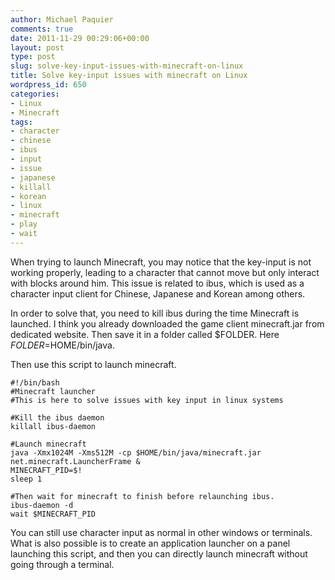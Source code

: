 ```yaml
---
author: Michael Paquier
comments: true
date: 2011-11-29 00:29:06+00:00
layout: post
type: post
slug: solve-key-input-issues-with-minecraft-on-linux
title: Solve key-input issues with minecraft on Linux
wordpress_id: 650
categories:
- Linux
- Minecraft
tags:
- character
- chinese
- ibus
- input
- issue
- japanese
- killall
- korean
- linux
- minecraft
- play
- wait
---
```


When trying to launch Minecraft, you may notice that the key-input is not working properly, leading to a character that cannot move but only interact with blocks around him. This issue is related to ibus, which is used as a character input client for Chinese, Japanese and Korean among others.

In order to solve that, you need to kill ibus during the time Minecraft is launched.
I think you already downloaded the game client minecraft.jar from dedicated website. Then save it in a folder called $FOLDER. Here $FOLDER=$HOME/bin/java.

Then use this script to launch minecraft.

    #!/bin/bash
    #Minecraft launcher
    #This is here to solve issues with key input in linux systems

    #Kill the ibus daemon
    killall ibus-daemon

    #Launch minecraft
    java -Xmx1024M -Xms512M -cp $HOME/bin/java/minecraft.jar net.minecraft.LauncherFrame &
    MINECRAFT_PID=$!
    sleep 1

    #Then wait for minecraft to finish before relaunching ibus.
    ibus-daemon -d
    wait $MINECRAFT_PID

You can still use character input as normal in other windows or terminals. What is also possible is to create an application launcher on a panel launching this script, and then you can directly launch minecraft without going through a terminal.
